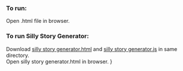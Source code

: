 ### To run:  
Open .html file in browser.  

### To run Silly Story Generator:
Download [silly story generator.html](https://github.com/VictoriaShyika/HTML_CSS_JS_Learning/blob/main/JS%20exercises/silly%20story%20generator.html) and [silly story generator.js](https://github.com/VictoriaShyika/HTML_CSS_JS_Learning/blob/main/JS%20exercises/silly%20story%20generator.js) in same directory.  
Open silly story generator.html in browser.
   }
